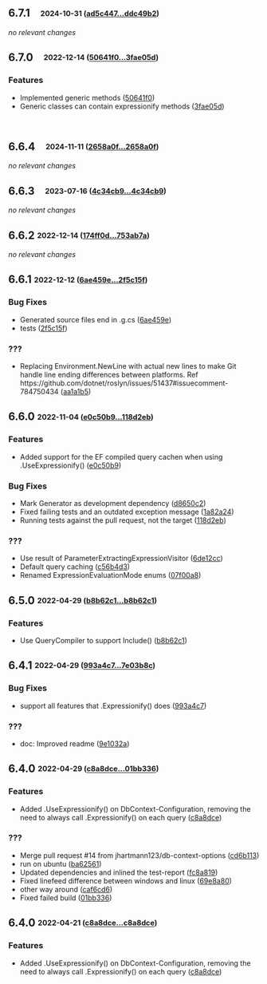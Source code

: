 ## **6.7.1**&emsp;<sub><sup>2024-10-31 ([ad5c447...ddc49b2](https://github.com/ClaveConsulting/Expressionify/compare/ad5c4470f9eb8bc91284c556f719f01b6d0dab49...ddc49b22ebb0feeb77c6c4c7b460117a4a33ef74?diff=split))</sup></sub>

*no relevant changes*
<br>

## **6.7.0**&emsp;<sub><sup>2022-12-14 ([50641f0...3fae05d](https://github.com/ClaveConsulting/Expressionify/compare/50641f0924d179f8c6cceb0ab1c1eea473ac9428...3fae05d19585f2ffa7b23d533c4ab16d98a61f10?diff=split))</sup></sub>

### Features

- Implemented generic methods ([50641f0](https://github.com/ClaveConsulting/Expressionify/commit/50641f0924d179f8c6cceb0ab1c1eea473ac9428))
- Generic classes can contain expressionify methods ([3fae05d](https://github.com/ClaveConsulting/Expressionify/commit/3fae05d19585f2ffa7b23d533c4ab16d98a61f10))

<br>

## **6.6.4**&emsp;<sub><sup>2024-11-11 ([2658a0f...2658a0f](https://github.com/ClaveConsulting/Expressionify/compare/2658a0f86c3062e60e2391e43e25fcd690bbfe4f...2658a0f86c3062e60e2391e43e25fcd690bbfe4f?diff=split))</sup></sub>

*no relevant changes*
<br>

## **6.6.3**&emsp;<sub><sup>2023-07-16 ([4c34cb9...4c34cb9](https://github.com/ClaveConsulting/Expressionify/compare/4c34cb964e517ec5609cc820d969011c7359c447...4c34cb964e517ec5609cc820d969011c7359c447?diff=split))</sup></sub>

*no relevant changes*
<br>

## **6.6.2** <sub><sup>2022-12-14 ([174ff0d...753ab7a](https://github.com/ClaveConsulting/Expressionify/compare/174ff0d...753ab7a?diff=split))</sup></sub>

*no relevant changes*

## **6.6.1** <sub><sup>2022-12-12 ([6ae459e...2f5c15f](https://github.com/ClaveConsulting/Expressionify/compare/6ae459e...2f5c15f?diff=split))</sup></sub>

### Bug Fixes
*  Generated source files end in \.g\.cs ([6ae459e](https://github.com/ClaveConsulting/Expressionify/commit/6ae459e))
*  tests ([2f5c15f](https://github.com/ClaveConsulting/Expressionify/commit/2f5c15f))


### ???
*  Replacing Environment\.NewLine with actual new lines to make Git handle line ending differences between platforms\. Ref https://github\.com/dotnet/roslyn/issues/51437\#issuecomment\-784750434 ([aa1a1b5](https://github.com/ClaveConsulting/Expressionify/commit/aa1a1b5))


## **6.6.0** <sub><sup>2022-11-04 ([e0c50b9...118d2eb](https://github.com/ClaveConsulting/Expressionify/compare/e0c50b9...118d2eb?diff=split))</sup></sub>

### Features
*  Added support for the EF compiled query cachen when using \.UseExpressionify\(\) ([e0c50b9](https://github.com/ClaveConsulting/Expressionify/commit/e0c50b9))


### Bug Fixes
*  Mark Generator as development dependency ([d8650c2](https://github.com/ClaveConsulting/Expressionify/commit/d8650c2))
*  Fixed failing tests and an outdated exception message ([1a82a24](https://github.com/ClaveConsulting/Expressionify/commit/1a82a24))
*  Running tests against the pull request, not the target ([118d2eb](https://github.com/ClaveConsulting/Expressionify/commit/118d2eb))


### ???
*  Use result of ParameterExtractingExpressionVisitor ([6de12cc](https://github.com/ClaveConsulting/Expressionify/commit/6de12cc))
*  Default query caching ([c56b4d3](https://github.com/ClaveConsulting/Expressionify/commit/c56b4d3))
*  Renamed ExpressionEvaluationMode enums ([07f00a8](https://github.com/ClaveConsulting/Expressionify/commit/07f00a8))


## **6.5.0** <sub><sup>2022-04-29 ([b8b62c1...b8b62c1](https://github.com/ClaveConsulting/Expressionify/compare/b8b62c1...b8b62c1?diff=split))</sup></sub>

### Features
*  Use QueryCompiler to support Include\(\) ([b8b62c1](https://github.com/ClaveConsulting/Expressionify/commit/b8b62c1))


## **6.4.1** <sub><sup>2022-04-29 ([993a4c7...7e03b8c](https://github.com/ClaveConsulting/Expressionify/compare/993a4c7...7e03b8c?diff=split))</sup></sub>

### Bug Fixes
*  support all features that \.Expressionify\(\) does ([993a4c7](https://github.com/ClaveConsulting/Expressionify/commit/993a4c7))


### ???
*  doc: Improved readme ([9e1032a](https://github.com/ClaveConsulting/Expressionify/commit/9e1032a))


## **6.4.0** <sub><sup>2022-04-29 ([c8a8dce...01bb336](https://github.com/ClaveConsulting/Expressionify/compare/c8a8dce...01bb336?diff=split))</sup></sub>

### Features
*  Added \.UseExpressionify\(\) on DbContext\-Configuration, removing the need to always call \.Expressionify\(\) on each query ([c8a8dce](https://github.com/ClaveConsulting/Expressionify/commit/c8a8dce))


### ???
*  Merge pull request \#14 from jhartmann123/db\-context\-options ([cd6b113](https://github.com/ClaveConsulting/Expressionify/commit/cd6b113))
*  run on ubuntu ([ba62561](https://github.com/ClaveConsulting/Expressionify/commit/ba62561))
*  Updated dependencies and inlined the test\-report ([fc8a819](https://github.com/ClaveConsulting/Expressionify/commit/fc8a819))
*  Fixed linefeed difference between windows and linux ([69e8a80](https://github.com/ClaveConsulting/Expressionify/commit/69e8a80))
*  other way around ([caf6cd6](https://github.com/ClaveConsulting/Expressionify/commit/caf6cd6))
*  Fixed failed build ([01bb336](https://github.com/ClaveConsulting/Expressionify/commit/01bb336))


## **6.4.0** <sub><sup>2022-04-21 ([c8a8dce...c8a8dce](https://github.com/ClaveConsulting/Expressionify/compare/c8a8dce...c8a8dce?diff=split))</sup></sub>

### Features
*  Added \.UseExpressionify\(\) on DbContext\-Configuration, removing the need to always call \.Expressionify\(\) on each query ([c8a8dce](https://github.com/ClaveConsulting/Expressionify/commit/c8a8dce))